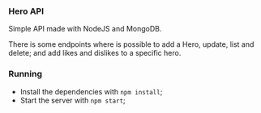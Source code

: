 ### Hero API
Simple API made with NodeJS and MongoDB. 

There is some endpoints where is possible to add a Hero, update, list and delete; and add likes and dislikes to a specific hero.

### Running
- Install the dependencies with `npm install`;
- Start the server with `npm start`;
